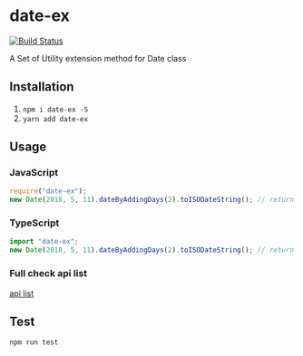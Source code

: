# date-ex

[![Build Status](https://travis-ci.org/banxi1988/date-ex.svg?branch=master)](https://travis-ci.org/banxi1988/date-ex)

A Set of Utility extension method for Date class

## Installation

1.  `npm i date-ex -S`
2.  `yarn add date-ex`

## Usage

### JavaScript

```js
require("date-ex");
new Date(2018, 5, 11).dateByAddingDays(2).toISODateString(); // return 2018-06-13
```

### TypeScript

```ts
import "date-ex";
new Date(2018, 5, 11).dateByAddingDays(2).toISODateString(); // return 2018-06-13
```

### Full check api list

[api list](https://github.com/banxi1988/date-ex/blob/master/dist/index.d.ts)

## Test

`npm run test`
